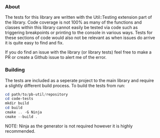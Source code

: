 ### About

The tests for this library are written with the Util::Testing extension part of the library.
Code coverage is not 100% as many of the functions and classes within this library cannot easily be
tested via code such as triggering breakpoints or printing to the console in various ways. Tests
for these sections of code would also not be relevant as when issues do arrive it is quite easy to
find and fix.

If you do find an issue with the library (or library tests) feel free to make a PR or create a Github
issue to alert me of the error.

### Building

The tests are included as a seperate project to the main library and require a slightly different build
process. To build the tests from run:

```powershell
cd path/to/pb-util/repository
cd code-tests
mkdir build
cd build
cmake .. -G Ninja
cmake --build .
```

NOTE: Ninja as the generator is not required however it is highly recommended.
